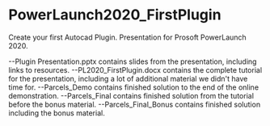 # PowerLaunch2020_FirstPlugin
Create your first Autocad Plugin. Presentation for Prosoft PowerLaunch 2020.

--Plugin Presentation.pptx contains slides from the presentation, including links to resources.
--PL2020_FirstPlugin.docx contains the complete tutorial for the presentation, including a lot of additional material we didn't have time for.
--Parcels_Demo contains finished solution to the end of the online demonstration.
--Parcels_Final contains finished solution from the tutorial before the bonus material.
--Parcels_Final_Bonus contains finished solution including the bonus material.
